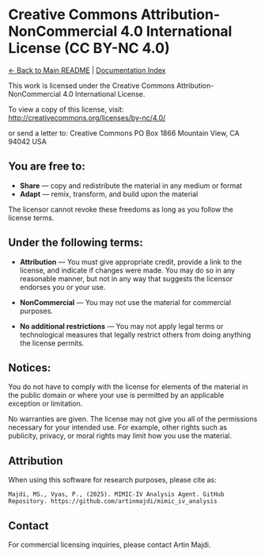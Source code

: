 # Creative Commons Attribution-NonCommercial 4.0 International License (CC BY-NC 4.0)

[← Back to Main README](README.md) | [Documentation Index](docs/index.md)

This work is licensed under the Creative Commons Attribution-NonCommercial 4.0 International License.

To view a copy of this license, visit:
http://creativecommons.org/licenses/by-nc/4.0/

or send a letter to:
Creative Commons
PO Box 1866
Mountain View, CA 94042
USA

## You are free to:

- **Share** — copy and redistribute the material in any medium or format
- **Adapt** — remix, transform, and build upon the material

The licensor cannot revoke these freedoms as long as you follow the license terms.

## Under the following terms:

- **Attribution** — You must give appropriate credit, provide a link to the license, and indicate if changes were made. You may do so in any reasonable manner, but not in any way that suggests the licensor endorses you or your use.

- **NonCommercial** — You may not use the material for commercial purposes.

- **No additional restrictions** — You may not apply legal terms or technological measures that legally restrict others from doing anything the license permits.

## Notices:

You do not have to comply with the license for elements of the material in the public domain or where your use is permitted by an applicable exception or limitation.

No warranties are given. The license may not give you all of the permissions necessary for your intended use. For example, other rights such as publicity, privacy, or moral rights may limit how you use the material.

## Attribution

When using this software for research purposes, please cite as:

```
Majdi, MS., Vyas, P., (2025). MIMIC-IV Analysis Agent. GitHub Repository. https://github.com/artinmajdi/mimic_iv_analysis
```

## Contact

For commercial licensing inquiries, please contact Artin Majdi.
